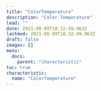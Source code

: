 ```yaml
---
title: "ColorTemperature"
description: "Color Temperature"
lead: ""
date: 2021-08-09T18:32:49.963Z
lastmod: 2021-08-09T18:32:49.963Z
draft: false
images: []
menu:
  docs:
    parent: "characteristic"
toc: true
characteristic:
  name: "ColorTemperature"
---
```

